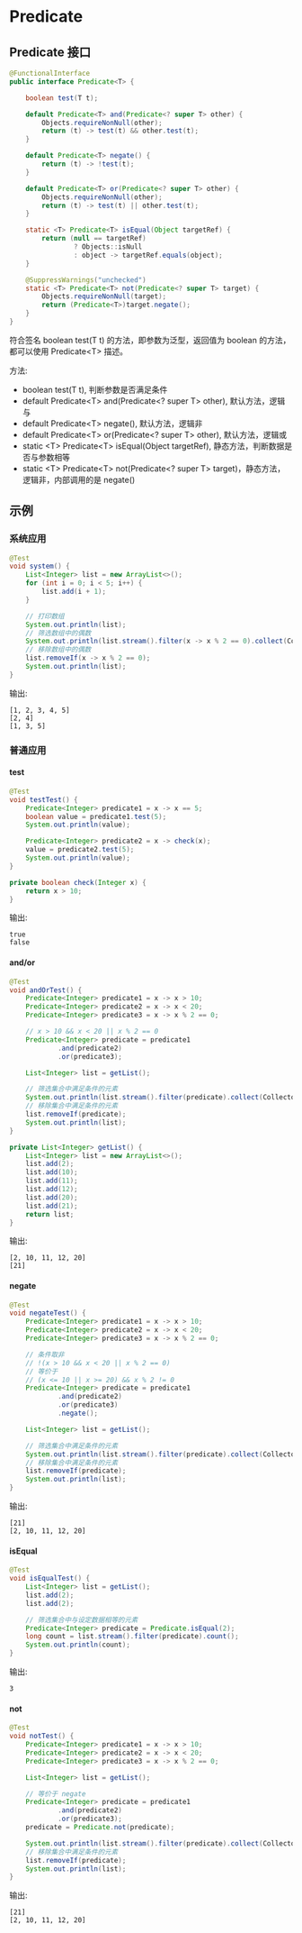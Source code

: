 # Predicate

## Predicate 接口

```java
@FunctionalInterface
public interface Predicate<T> {

    boolean test(T t);

    default Predicate<T> and(Predicate<? super T> other) {
        Objects.requireNonNull(other);
        return (t) -> test(t) && other.test(t);
    }

    default Predicate<T> negate() {
        return (t) -> !test(t);
    }

    default Predicate<T> or(Predicate<? super T> other) {
        Objects.requireNonNull(other);
        return (t) -> test(t) || other.test(t);
    }

    static <T> Predicate<T> isEqual(Object targetRef) {
        return (null == targetRef)
                ? Objects::isNull
                : object -> targetRef.equals(object);
    }

    @SuppressWarnings("unchecked")
    static <T> Predicate<T> not(Predicate<? super T> target) {
        Objects.requireNonNull(target);
        return (Predicate<T>)target.negate();
    }
}
```

符合签名 boolean test(T t) 的方法，即参数为泛型，返回值为 boolean 的方法，都可以使用 Predicate\<T\> 描述。

方法:
- boolean test(T t), 判断参数是否满足条件
- default Predicate\<T\> and(Predicate<? super T> other), 默认方法，逻辑与
- default Predicate\<T\> negate(), 默认方法，逻辑非
- default Predicate\<T\> or(Predicate<? super T> other), 默认方法，逻辑或
- static \<T\> Predicate\<T\> isEqual(Object targetRef), 静态方法，判断数据是否与参数相等
- static \<T\> Predicate\<T\> not(Predicate<? super T> target)，静态方法，逻辑非，内部调用的是 negate()

## 示例

### 系统应用

```java
@Test
void system() {
    List<Integer> list = new ArrayList<>();
    for (int i = 0; i < 5; i++) {
        list.add(i + 1);
    }

    // 打印数组
    System.out.println(list);
    // 筛选数组中的偶数
    System.out.println(list.stream().filter(x -> x % 2 == 0).collect(Collectors.toList()));
    // 移除数组中的偶数
    list.removeIf(x -> x % 2 == 0);
    System.out.println(list);
}
```

输出:

```
[1, 2, 3, 4, 5]
[2, 4]
[1, 3, 5]
```

### 普通应用

#### test

```java
@Test
void testTest() {
    Predicate<Integer> predicate1 = x -> x == 5;
    boolean value = predicate1.test(5);
    System.out.println(value);

    Predicate<Integer> predicate2 = x -> check(x);
    value = predicate2.test(5);
    System.out.println(value);
}

private boolean check(Integer x) {
    return x > 10;
}
```

输出:

```
true
false
```

#### and/or

```java
@Test
void andOrTest() {
    Predicate<Integer> predicate1 = x -> x > 10;
    Predicate<Integer> predicate2 = x -> x < 20;
    Predicate<Integer> predicate3 = x -> x % 2 == 0;

    // x > 10 && x < 20 || x % 2 == 0
    Predicate<Integer> predicate = predicate1
            .and(predicate2)
            .or(predicate3);

    List<Integer> list = getList();

    // 筛选集合中满足条件的元素
    System.out.println(list.stream().filter(predicate).collect(Collectors.toList()));
    // 移除集合中满足条件的元素
    list.removeIf(predicate);
    System.out.println(list);
}

private List<Integer> getList() {
    List<Integer> list = new ArrayList<>();
    list.add(2);
    list.add(10);
    list.add(11);
    list.add(12);
    list.add(20);
    list.add(21);
    return list;
}
```

输出:

```
[2, 10, 11, 12, 20]
[21]
```

#### negate

```java
@Test
void negateTest() {
    Predicate<Integer> predicate1 = x -> x > 10;
    Predicate<Integer> predicate2 = x -> x < 20;
    Predicate<Integer> predicate3 = x -> x % 2 == 0;

    // 条件取非
    // !(x > 10 && x < 20 || x % 2 == 0)
    // 等价于
    // (x <= 10 || x >= 20) && x % 2 != 0
    Predicate<Integer> predicate = predicate1
            .and(predicate2)
            .or(predicate3)
            .negate();

    List<Integer> list = getList();

    // 筛选集合中满足条件的元素
    System.out.println(list.stream().filter(predicate).collect(Collectors.toList()));
    // 移除集合中满足条件的元素
    list.removeIf(predicate);
    System.out.println(list);
}
```

输出:

```
[21]
[2, 10, 11, 12, 20]
```

#### isEqual

```java
@Test
void isEqualTest() {
    List<Integer> list = getList();
    list.add(2);
    list.add(2);

    // 筛选集合中与设定数据相等的元素
    Predicate<Integer> predicate = Predicate.isEqual(2);
    long count = list.stream().filter(predicate).count();
    System.out.println(count);
}
```

输出:

```
3
```

#### not

```java
@Test
void notTest() {
    Predicate<Integer> predicate1 = x -> x > 10;
    Predicate<Integer> predicate2 = x -> x < 20;
    Predicate<Integer> predicate3 = x -> x % 2 == 0;

    List<Integer> list = getList();

    // 等价于 negate
    Predicate<Integer> predicate = predicate1
            .and(predicate2)
            .or(predicate3);
    predicate = Predicate.not(predicate);

    System.out.println(list.stream().filter(predicate).collect(Collectors.toList()));
    // 移除集合中满足条件的元素
    list.removeIf(predicate);
    System.out.println(list);
}
```

输出:

```
[21]
[2, 10, 11, 12, 20]
```
